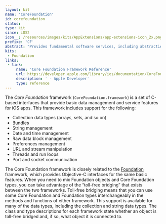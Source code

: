 ```yaml
---
layout: kit
name: 'CoreFoundation'
id: corefoundation
status:
type: kit
since: iOS2
icon__: /resources/images/kits/AppExtensions/app-extensions-icon_2x.png
prefixe: 'CF'
abstract: "Provides fundamental software services, including abstractions for common data types, string utilities, collection utilities, resource management, and preferences."
kits:
 - Foundation
links:
 - link:
     name: 'Core Foundation Framework Reference'
     url: https://developer.apple.com/library/ios/documentation/CoreFoundation/Reference/CoreFoundation_Collection/_index.html
     description: ' - Apple Developer'
     type: reference
---
```


The *Core Foundation* framework (`CoreFoundation.framework`) is a set of C-based interfaces that provide basic data management and service features for iOS apps. This framework includes support for the following:

* Collection data types (arrays, sets, and so on)
* Bundles
* String management
* Date and time management
* Raw data block management
* Preferences management
* URL and stream manipulation
* Threads and run loops
* Port and socket communication

The Core Foundation framework is closely related to the [Foundation](/Foundation) framework, which provides Objective-C interfaces for the same basic features. When you need to mix Foundation objects and Core Foundation types, you can take advantage of the “toll-free bridging” that exists between the two frameworks. Toll-free bridging means that you can use some Core Foundation and Foundation types interchangeably in the methods and functions of either framework. This support is available for many of the data types, including the collection and string data types. The class and type descriptions for each framework state whether an object is toll-free bridged and, if so, what object it is connected to.

